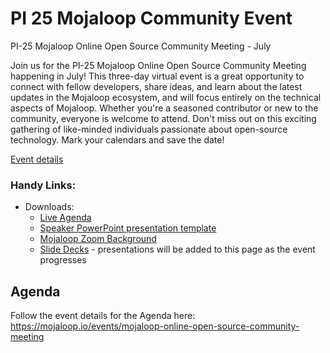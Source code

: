 # PI 25 Mojaloop Community Event 

PI-25 Mojaloop Online Open Source Community Meeting - July

Join us for the PI-25 Mojaloop Online Open Source Community Meeting happening in July! This three-day virtual event is a great opportunity to connect with fellow developers, share ideas, and learn about the latest updates in the Mojaloop ecosystem, and will focus entirely on the technical aspects of Mojaloop. Whether you're a seasoned contributor or new to the community, everyone is welcome to attend. Don't miss out on this exciting gathering of like-minded individuals passionate about open-source technology. Mark your calendars and save the date!

[Event details](https://mojaloop.io/events/mojaloop-online-open-source-community-meeting)


### Handy Links:
* Downloads:
  - [Live Agenda](https://mojaloop.io/events/mojaloop-online-open-source-community-meeting/)
  - [Speaker PowerPoint presentation template](https://github.com/mojaloop/documentation-artifacts/blob/master/presentations/pi_22_june_2023/presentations/presentation_template.pptx)
  - [Mojaloop Zoom Background](https://github.com/mojaloop/documentation-artifacts/blob/master/presentations/pi_22_june_2023/presentations/Zoom%20Background.png)
  - [Slide Decks](https://github.com/mojaloop/documentation-artifacts/tree/master/presentations/pi_25_jul_2024/presentations) - presentations will be added to this page as the event progresses

## Agenda

Follow the event details for the Agenda here: https://mojaloop.io/events/mojaloop-online-open-source-community-meeting